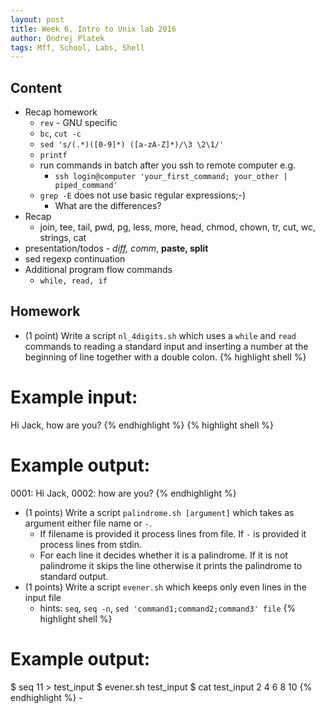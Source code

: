 ```yaml
---
layout: post
title: Week 6, Intro to Unix lab 2016
author: Ondrej Platek
tags: Mff, School, Labs, Shell
---
```


## Content 
- Recap homework
    - `rev` - GNU specific
    - `bc`, `cut -c`
    - `sed 's/(.*)([0-9]*) ([a-zA-Z]*)/\3 \2\1/'`
    - `printf`
    - run commands in batch after you ssh to remote computer e.g. 
        - `ssh login@computer 'your_first_command; your_other | piped_command'`
    - `grep -E` does not use basic regular expressions;-)
        - What are the differences?
- Recap
    - join, tee, tail, pwd, pg, less, more, head, chmod, chown, tr, cut, wc, strings, cat
- presentation/todos - *diff, comm*, **paste, split**
- sed regexp continuation
- Additional program flow commands
    - `while, read, if`

## Homework

- (1 point) Write a script `nl_4digits.sh` which uses a `while` and `read` commands to reading a standard input and inserting a number at the beginning of line together with a double colon.
{% highlight shell %}
# Example input:
Hi Jack,
how are you?
{% endhighlight %}
{% highlight shell %}
# Example output:
0001: Hi Jack,
0002: how are you?
{% endhighlight %}
- (1 points) Write a script `palindrome.sh [argument]` which takes as argument either file name or `-`. 
    - If filename is provided it process lines from file. If `-` is provided it process lines from stdin.
    - For each line it decides whether it is a palindrome. If it is not palindrome it skips the line otherwise it prints the palindrome to standard output.
- (1 points) Write a script `evener.sh` which keeps only even lines in the input file
    - hints: `seq`, `seq -n`, `sed 'command1;command2;command3' file`
{% highlight shell %}
# Example output:
$ seq 11 > test_input
$ evener.sh test_input
$ cat test_input
2
4
6
8
10
{% endhighlight %}
    - 
